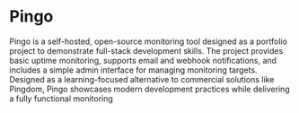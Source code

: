 # Pingo

Pingo is a self-hosted, open-source monitoring tool designed as a portfolio project to demonstrate full-stack development skills. The project provides basic uptime monitoring, supports email and webhook notifications, and includes a simple admin interface for managing monitoring targets. Designed as a learning-focused alternative to commercial solutions like Pingdom, Pingo showcases modern development practices while delivering a fully functional monitoring